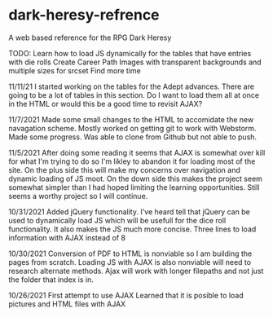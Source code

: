 # dark-heresy-refrence
A web based reference for the RPG Dark Heresy

TODO:
Learn how to load JS dynamically for the tables that have entries with die rolls
Create Career Path Images with transparent backgrounds and multiple sizes for srcset
Find more time

11/11/21  I started working on the tables for the Adept advances.  There are going to be a lot of tables in this section.  Do I want to load them all at once in the HTML or would this be a good time to revisit AJAX?

11/7/2021 Made some small changes to the HTML to accomidate the new navagation scheme.  Mostly worked on getting git to work with Webstorm.  Made some progress.
Was able to clone from Github but not able to push.

11/5/2021  After doing some reading it seems that AJAX is somewhat over kill for what I'm trying to do so I'm likley to abandon it for loading most of the site.  On the plus side this will make my concerns over navigation and dynamic loading of JS moot.  On the down side this makes the project seem somewhat simpler than I had hoped limiting the learning opportunities.  Still seems a worthy project so I will continue.

10/31/2021 Added jQuery functionality.  I've heard tell that jQuery can be used to dynamically load JS which will be usefull for the dice roll functionality. It also makes the JS much more concise. Three lines to load information with AJAX instead of 8

10/30/2021 Conversion of PDF to HTML is nonviable so I am building the pages from scratch. Loading JS with AJAX is also nonviable will need to research alternate methods. Ajax will work with longer filepaths and not just the folder that index is in.

10/26/2021 First attempt to use AJAX Learned that it is posible to load pictures and HTML files with AJAX
